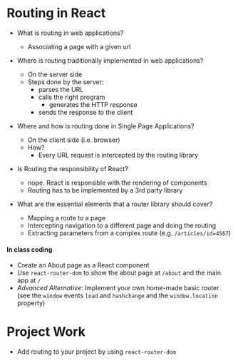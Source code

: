 # Routing in React


- What is routing in web applications?
	- Associating a page with a given url 



- Where is routing traditionally implemented in web applications?
	- On the server side
	- Steps done by the server: 
		- parses the URL
		- calls the right program
			- generates the HTTP response
		- sends the response to the client



- Where and how is routing done in Single Page Applications? 
	- On the client side (i.e. browser)
	- How? 
		- Every URL request is intercepted by the routing library



- Is Routing the responsibility of React?
	- nope. React is responsible with the rendering of components
	- Routing has to be implemented by a 3rd party library



- What are the essential elements that a router library should cover? 
	- Mapping a route to a page
	- Intercepting navigation to a different page and doing the routing
	- Extracting parameters from a complex route (e.g. `/articles/id=4567`)



#### In class coding
- Create an About page as a React component
- Use `react-router-dom` to show the about page at `/about` and the main app at `/`
- *Advanced Alternative*: Implement your own home-made basic router (see the `window` events `load` and `hashchange` and the `window.location` property)

# Project Work
- Add routing to your project by using `react-router-dom`
